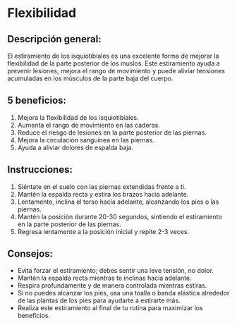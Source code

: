 # Flexibilidad

## Descripción general:
El estiramiento de los isquiotibiales es una excelente forma de mejorar la flexibilidad de la parte posterior de los muslos. Este estiramiento ayuda a prevenir lesiones, mejora el rango de movimiento y puede aliviar tensiones acumuladas en los músculos de la parte baja del cuerpo.

## 5 beneficios:
1. Mejora la flexibilidad de los isquiotibiales.
2. Aumenta el rango de movimiento en las caderas.
3. Reduce el riesgo de lesiones en la parte posterior de las piernas.
4. Mejora la circulación sanguínea en las piernas.
5. Ayuda a aliviar dolores de espalda baja.

## Instrucciones:
1. Siéntate en el suelo con las piernas extendidas frente a ti.
2. Mantén la espalda recta y estira los brazos hacia adelante.
3. Lentamente, inclina el torso hacia adelante, alcanzando los pies o las piernas.
4. Mantén la posición durante 20-30 segundos, sintiendo el estiramiento en la parte posterior de las piernas.
5. Regresa lentamente a la posición inicial y repite 2-3 veces.

## Consejos:
- Evita forzar el estiramiento; debes sentir una leve tensión, no dolor.
- Mantén la espalda recta mientras te inclinas hacia adelante.
- Respira profundamente y de manera controlada mientras estiras.
- Si no puedes alcanzar los pies, usa una toalla o banda elástica alrededor de las plantas de los pies para ayudarte a estirarte más.
- Realiza este estiramiento al final de tu rutina para maximizar los beneficios.
